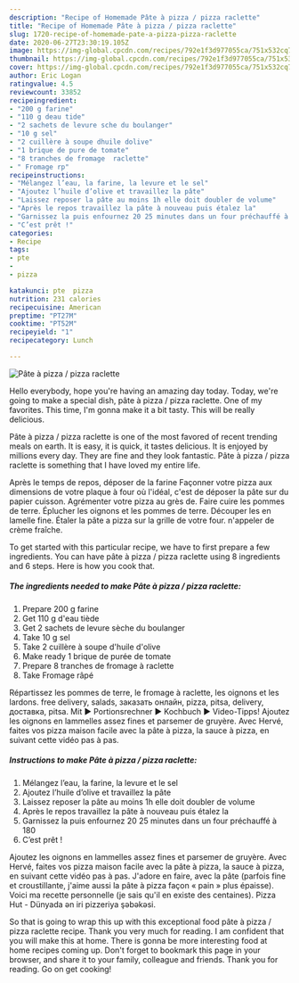 ```yaml
---
description: "Recipe of Homemade Pâte à pizza / pizza raclette"
title: "Recipe of Homemade Pâte à pizza / pizza raclette"
slug: 1720-recipe-of-homemade-pate-a-pizza-pizza-raclette
date: 2020-06-27T23:30:19.105Z
image: https://img-global.cpcdn.com/recipes/792e1f3d977055ca/751x532cq70/pate-a-pizza-pizza-raclette-photo-principale-de-la-recette.jpg
thumbnail: https://img-global.cpcdn.com/recipes/792e1f3d977055ca/751x532cq70/pate-a-pizza-pizza-raclette-photo-principale-de-la-recette.jpg
cover: https://img-global.cpcdn.com/recipes/792e1f3d977055ca/751x532cq70/pate-a-pizza-pizza-raclette-photo-principale-de-la-recette.jpg
author: Eric Logan
ratingvalue: 4.5
reviewcount: 33852
recipeingredient:
- "200 g farine"
- "110 g deau tide"
- "2 sachets de levure sche du boulanger"
- "10 g sel"
- "2 cuillère à soupe dhuile dolive"
- "1 brique de pure de tomate"
- "8 tranches de fromage  raclette"
- " Fromage rp"
recipeinstructions:
- "Mélangez l’eau, la farine, la levure et le sel"
- "Ajoutez l’huile d’olive et travaillez la pâte"
- "Laissez reposer la pâte au moins 1h elle doit doubler de volume"
- "Après le repos travaillez la pâte à nouveau puis étalez la"
- "Garnissez la puis enfournez 20 25 minutes dans un four préchauffé à 180"
- "C’est prêt !"
categories:
- Recipe
tags:
- pte
- 
- pizza

katakunci: pte  pizza 
nutrition: 231 calories
recipecuisine: American
preptime: "PT27M"
cooktime: "PT52M"
recipeyield: "1"
recipecategory: Lunch

---
```



![Pâte à pizza / pizza raclette](https://img-global.cpcdn.com/recipes/792e1f3d977055ca/751x532cq70/pate-a-pizza-pizza-raclette-photo-principale-de-la-recette.jpg)

Hello everybody, hope you're having an amazing day today. Today, we're going to make a special dish, pâte à pizza / pizza raclette. One of my favorites. This time, I'm gonna make it a bit tasty. This will be really delicious.

Pâte à pizza / pizza raclette is one of the most favored of recent trending meals on earth. It is easy, it is quick, it tastes delicious. It is enjoyed by millions every day. They are fine and they look fantastic. Pâte à pizza / pizza raclette is something that I have loved my entire life.

Après le temps de repos, déposer de la farine Façonner votre pizza aux dimensions de votre plaque à four où l&#39;idéal, c&#39;est de déposer la pâte sur du papier cuisson. Agrémenter votre pizza au grès de. Faire cuire les pommes de terre. Éplucher les oignons et les pommes de terre. Découper les en lamelle fine. Étaler la pâte a pizza sur la grille de votre four. n&#39;appeler de crème fraîche.


To get started with this particular recipe, we have to first prepare a few ingredients. You can have pâte à pizza / pizza raclette using 8 ingredients and 6 steps. Here is how you cook that.

<!--inarticleads1-->

##### The ingredients needed to make Pâte à pizza / pizza raclette:

1. Prepare 200 g farine
1. Get 110 g d&#39;eau tiède
1. Get 2 sachets de levure sèche du boulanger
1. Take 10 g sel
1. Take 2 cuillère à soupe d&#39;huile d&#39;olive
1. Make ready 1 brique de purée de tomate
1. Prepare 8 tranches de fromage à raclette
1. Take  Fromage râpé


Répartissez les pommes de terre, le fromage à raclette, les oignons et les lardons. free delivery, salads, заказать онлайн, pizza, pitsa, delivery, доставка, pitsa. Mit ► Portionsrechner ► Kochbuch ► Video-Tipps! Ajoutez les oignons en lammelles assez fines et parsemer de gruyère. Avec Hervé, faites vos pizza maison facile avec la pâte à pizza, la sauce à pizza, en suivant cette vidéo pas à pas. 

<!--inarticleads2-->

##### Instructions to make Pâte à pizza / pizza raclette:

1. Mélangez l’eau, la farine, la levure et le sel
1. Ajoutez l’huile d’olive et travaillez la pâte
1. Laissez reposer la pâte au moins 1h elle doit doubler de volume
1. Après le repos travaillez la pâte à nouveau puis étalez la
1. Garnissez la puis enfournez 20 25 minutes dans un four préchauffé à 180
1. C’est prêt !


Ajoutez les oignons en lammelles assez fines et parsemer de gruyère. Avec Hervé, faites vos pizza maison facile avec la pâte à pizza, la sauce à pizza, en suivant cette vidéo pas à pas. J&#39;adore en faire, avec la pâte (parfois fine et croustillante, j&#39;aime aussi la pâte à pizza façon « pain » plus épaisse). Voici ma recette personnelle (je sais qu&#39;il en existe des centaines). Pizza Hut - Dünyada ən iri pizzeriya şəbəkəsi. 

So that is going to wrap this up with this exceptional food pâte à pizza / pizza raclette recipe. Thank you very much for reading. I am confident that you will make this at home. There is gonna be more interesting food at home recipes coming up. Don't forget to bookmark this page in your browser, and share it to your family, colleague and friends. Thank you for reading. Go on get cooking!
